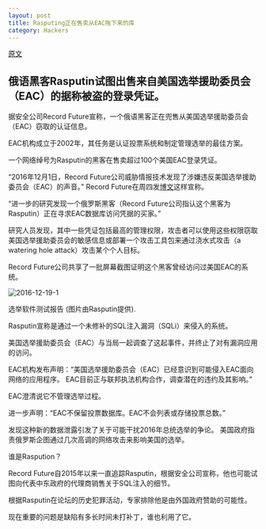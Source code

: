 ```yaml
---
layout: post
title: Rasputing正在售卖从EAC拖下来的库
category: Hackers
---
```


[原文](http://securityaffairs.co/wordpress/54521/data-breach/eac-data-breach.html)

## 俄语黑客Rasputin试图出售来自美国选举援助委员会（EAC）的据称被盗的登录凭证。

据安全公司Record Future宣称，一个俄语黑客正在兜售从美国选举援助委员会（EAC）窃取的认证信息。

EAC机构成立于2002年，其任务是认证投票系统和制定管理选举的最佳方案。

一个网络绰号为Rasputin的黑客在售卖超过100个美国EAC登录凭证。

“2016年12月1日，Record Future公司威胁情报技术发现了涉嫌违反美国选举援助委员会（EAC）的声音。” Record Future在周四发[博文](https://www.recordedfuture.com/rasputin-eac-breach/)这样宣称。

“进一步的研究发现一个俄罗斯黑客（Record Future公司指认这个黑客为Rasputin）正在寻求EAC数据库访问凭据的买家。”

研究人员发现，其中一些凭证包括最高的管理权限，攻击者可以使用这些权限窃取美国选举援助委员会的敏感信息或部署一个攻击工具包来通过浇水式攻击（a watering hole attack）攻击某个个人目标。

Record Future公司共享了一批屏幕截图证明这个黑客曾经访问过美国EAC的系统。

![2016-12-19-1](/pic/2016-12-19-1.PNG)

选举软件测试报告 (图片由Rasputin提供).

Rasputin宣称是通过一个未修补的SQL注入漏洞（SQLi）来侵入的系统。

美国选举援助委员会（EAC）与当局一起调查了这起事件，并终止了对有漏洞应用的访问。

EAC机构发布声明：“美国选举援助委员会（EAC）已经意识到可能侵入EAC面向网络的应用程序。 EAC目前正与联邦执法机构合作，调查潜在的违约及其影响。”

EAC澄清说它不管理选举过程。

进一步声明：“EAC不保留投票数据库。EAC不会列表或存储投票总数。”

发现这种新的数据泄露引发了关于可能干扰2016年总统选举的争论。 美国政府指责俄罗斯企图通过几次高调的网络攻击来影响美国的选举。

谁是Raspution？

Record Future自2015年以来一直追踪Rasputin，根据安全公司宣称，他也可能试图向代表中东政府的代理商销售关于SQL注入的细节。

根据Rasputin在论坛的历史犯罪活动，专家排除他是由外国政府赞助的可能性。

现在重要的问题是缺陷有多长时间未打补丁，谁也利用了它。